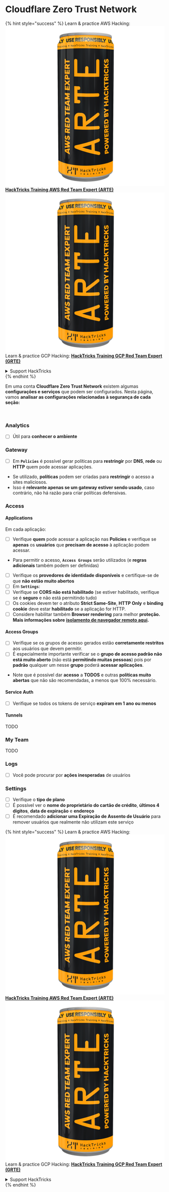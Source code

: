 # Cloudflare Zero Trust Network

{% hint style="success" %}
Learn & practice AWS Hacking:<img src="../../.gitbook/assets/image (1) (1) (1).png" alt="" data-size="line">[**HackTricks Training AWS Red Team Expert (ARTE)**](https://training.hacktricks.xyz/courses/arte)<img src="../../.gitbook/assets/image (1) (1) (1).png" alt="" data-size="line">\
Learn & practice GCP Hacking: <img src="../../.gitbook/assets/image (2).png" alt="" data-size="line">[**HackTricks Training GCP Red Team Expert (GRTE)**<img src="../../.gitbook/assets/image (2).png" alt="" data-size="line">](https://training.hacktricks.xyz/courses/grte)

<details>

<summary>Support HackTricks</summary>

* Check the [**subscription plans**](https://github.com/sponsors/carlospolop)!
* **Join the** 💬 [**Discord group**](https://discord.gg/hRep4RUj7f) or the [**telegram group**](https://t.me/peass) or **follow** us on **Twitter** 🐦 [**@hacktricks\_live**](https://twitter.com/hacktricks_live)**.**
* **Share hacking tricks by submitting PRs to the** [**HackTricks**](https://github.com/carlospolop/hacktricks) and [**HackTricks Cloud**](https://github.com/carlospolop/hacktricks-cloud) github repos.

</details>
{% endhint %}

Em uma conta **Cloudflare Zero Trust Network** existem algumas **configurações e serviços** que podem ser configurados. Nesta página, vamos **analisar as configurações relacionadas à segurança de cada seção:**

<figure><img src="../../.gitbook/assets/image (206).png" alt=""><figcaption></figcaption></figure>

### Analytics

* [ ] Útil para **conhecer o ambiente**

### **Gateway**

* [ ] Em **`Policies`** é possível gerar políticas para **restringir** por **DNS**, **rede** ou **HTTP** quem pode acessar aplicações.
* Se utilizado, **políticas** podem ser criadas para **restringir** o acesso a sites maliciosos.
* Isso é **relevante apenas se um gateway estiver sendo usado**, caso contrário, não há razão para criar políticas defensivas.

### Access

#### Applications

Em cada aplicação:

* [ ] Verifique **quem** pode acessar a aplicação nas **Policies** e verifique se **apenas** os **usuários** que **precisam de acesso** à aplicação podem acessar.
* Para permitir o acesso, **`Access Groups`** serão utilizados (e **regras adicionais** também podem ser definidas)
* [ ] Verifique os **provedores de identidade disponíveis** e certifique-se de que **não estão muito abertos**
* [ ] Em **`Settings`**:
* [ ] Verifique se **CORS não está habilitado** (se estiver habilitado, verifique se é **seguro** e não está permitindo tudo)
* [ ] Os cookies devem ter o atributo **Strict Same-Site**, **HTTP Only** e **binding cookie** deve estar **habilitado** se a aplicação for HTTP.
* [ ] Considere habilitar também **Browser rendering** para melhor **proteção. Mais informações sobre** [**isolamento de navegador remoto aqui**](https://blog.cloudflare.com/cloudflare-and-remote-browser-isolation/)**.**

#### **Access Groups**

* [ ] Verifique se os grupos de acesso gerados estão **corretamente restritos** aos usuários que devem permitir.
* [ ] É especialmente importante verificar se o **grupo de acesso padrão não está muito aberto** (não está **permitindo muitas pessoas**) pois por **padrão** qualquer um nesse **grupo** poderá **acessar aplicações**.
* Note que é possível dar **acesso** a **TODOS** e outras **políticas muito abertas** que não são recomendadas, a menos que 100% necessário.

#### Service Auth

* [ ] Verifique se todos os tokens de serviço **expiram em 1 ano ou menos**

#### Tunnels

TODO

### My Team

TODO

### Logs

* [ ] Você pode procurar por **ações inesperadas** de usuários

### Settings

* [ ] Verifique o **tipo de plano**
* [ ] É possível ver o **nome do proprietário do cartão de crédito**, **últimos 4 dígitos**, **data de expiração** e **endereço**
* [ ] É recomendado **adicionar uma Expiração de Assento de Usuário** para remover usuários que realmente não utilizam este serviço

{% hint style="success" %}
Learn & practice AWS Hacking:<img src="../../.gitbook/assets/image (1) (1) (1).png" alt="" data-size="line">[**HackTricks Training AWS Red Team Expert (ARTE)**](https://training.hacktricks.xyz/courses/arte)<img src="../../.gitbook/assets/image (1) (1) (1).png" alt="" data-size="line">\
Learn & practice GCP Hacking: <img src="../../.gitbook/assets/image (2).png" alt="" data-size="line">[**HackTricks Training GCP Red Team Expert (GRTE)**<img src="../../.gitbook/assets/image (2).png" alt="" data-size="line">](https://training.hacktricks.xyz/courses/grte)

<details>

<summary>Support HackTricks</summary>

* Check the [**subscription plans**](https://github.com/sponsors/carlospolop)!
* **Join the** 💬 [**Discord group**](https://discord.gg/hRep4RUj7f) or the [**telegram group**](https://t.me/peass) or **follow** us on **Twitter** 🐦 [**@hacktricks\_live**](https://twitter.com/hacktricks_live)**.**
* **Share hacking tricks by submitting PRs to the** [**HackTricks**](https://github.com/carlospolop/hacktricks) and [**HackTricks Cloud**](https://github.com/carlospolop/hacktricks-cloud) github repos.

</details>
{% endhint %}
